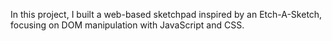 In this project, I built a web-based sketchpad inspired by an Etch-A-Sketch, focusing on DOM manipulation with JavaScript and CSS.